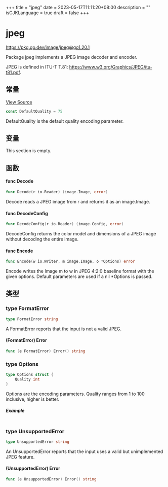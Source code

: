 +++
title = "jpeg"
date = 2023-05-17T11:11:20+08:00
description = ""
isCJKLanguage = true
draft = false
+++
# jpeg

https://pkg.go.dev/image/jpeg@go1.20.1



Package jpeg implements a JPEG image decoder and encoder.

JPEG is defined in ITU-T T.81: https://www.w3.org/Graphics/JPEG/itu-t81.pdf.



## 常量 

[View Source](https://cs.opensource.google/go/go/+/go1.20.1:src/image/jpeg/writer.go;l=565)

``` go 
const DefaultQuality = 75
```

DefaultQuality is the default quality encoding parameter.

## 变量

This section is empty.

## 函数

#### func Decode 

``` go 
func Decode(r io.Reader) (image.Image, error)
```

Decode reads a JPEG image from r and returns it as an image.Image.

#### func DecodeConfig 

``` go 
func DecodeConfig(r io.Reader) (image.Config, error)
```

DecodeConfig returns the color model and dimensions of a JPEG image without decoding the entire image.

#### func Encode 

``` go 
func Encode(w io.Writer, m image.Image, o *Options) error
```

Encode writes the Image m to w in JPEG 4:2:0 baseline format with the given options. Default parameters are used if a nil *Options is passed.

## 类型

### type FormatError 

``` go 
type FormatError string
```

A FormatError reports that the input is not a valid JPEG.

#### (FormatError) Error 

``` go 
func (e FormatError) Error() string
```

### type Options 

``` go 
type Options struct {
	Quality int
}
```

Options are the encoding parameters. Quality ranges from 1 to 100 inclusive, higher is better.

##### Example
``` go 
```

### type UnsupportedError 

``` go 
type UnsupportedError string
```

An UnsupportedError reports that the input uses a valid but unimplemented JPEG feature.

#### (UnsupportedError) Error 

``` go 
func (e UnsupportedError) Error() string
```